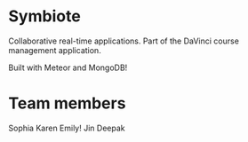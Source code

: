 Symbiote
========

Collaborative real-time applications. Part of the DaVinci course management application.

Built with Meteor and MongoDB!


Team members
============
Sophia
Karen
Emily!
Jin
Deepak